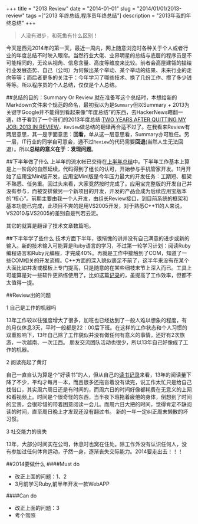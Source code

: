 +++
title = "2013 Review"
date = "2014-01-01"
slug = "2014/01/01/2013-review"
tags =["2013 年终总结,程序员年终总结"]
description = "2013年我的年终总结"
+++

> 人没有进步，和死鱼有什么区别！

今天是西元2014年的第一天，最近一周内，网上随意浏览时各种关于个人或者行业的年度总结不时映入眼帘。当然行业大佬、业界明星的总结与底层的程序员是不可能相同的，无论从视角、信息含量、高度等维度来比较。前者会高屋建瓴的描绘行业发展态势、自己（公司）为何做出某个举动、某个举动的结果、未来行业的走向等等；而后者更多的关注于：今年学习了哪些技术、换了几份工作、攒了多少钱等等。所以程序员的个人总结，仅仅是个人总结。

##总结的目的：Summary Or Review
就在准备写这个总结时，本想给新的Markdown文件来个规范的命名，最初我以为是`Summary`但以Summary + 2013为关键字Google并不能得到看起来像“年度总结”的东西，去HackerNews瞎翻一通，终于看到了一个哥们的2013年度总结:[TWO YEARS AFTER QUITTING MY JOB: 2013 IN REVIEW][1]，`Review`做总结的翻译再合适不过了。在我看来Review有两层意思，其一是字面意思：**回看**，单从这一层意思看，Summary亦可胜任。另一层，IT行业的同学自可意会，通不过`Review`的代码需要**回退**(当然人生无法回退）。所以**总结的意义在于：发现问题**。

##下半年做了什么
上半年的流水帐已交待在[上半年总结][2]中。下半年工作基本上算是上一阶段的自然延续，代码得到了组长的认可，开始参与手机管家开发。11月开始了应用宝Mini版开发，应用宝Mini版是今年压力最大的开发任务：工期短、框架不熟悉、任务重。回过头来看，大家竟然按时完成了。应用宝完整版的开发自己并没有参与，而被安排做另一个新项目的开发，开发的产品会成为后续应用宝版本的“核心”。前期主要由我一个人开发，由组长Review接口，到目前系统的框架和基本功能已完成，此项目不爽的是用VS2005开发，对于熟悉C++11的人来说，VS2010与VS2005的差别自是判若云泥。

其它的就算是翻译了技术文章数篇吧。

##下半年学了些什么
技术方面下半年，很惭愧的讲并没有自己满意的进步或新的输入。新的技术输入可能算是Ruby语言的学习，不过第一轮学习计划：阅读Ruby编程语言和Ruby元编程，才完成40%。再就是工作中接触到了COM，知道了一些COM相关的开发流程。C++方面的深入貌似裹足不前了，这半年来没有在某个大面比如并发或模板上专门提高，只是随意的在某些细枝末节上深入而已。工具上可能算是对一些软件更熟练使用了，比如这篇[记录][3]的，虽提高了工作效率，但都不太值得一提。

##Review出的问题

1 自己是工作的机器吗

13年工作较以往强度增大了很多，加班也已经达到了一般人难以想象的程度，有的月仅休息3天，平时一般都是22：00后下班。在这样的工作状态和个人习惯的双重影响下，13年自己除了工作貌似并没有做任何有意义的事情，还好有2次旅游，一次越南、一次江西。
朋友交流团队活动也很少，所以13年自己好像成了工作的机器。

2 阅读亮起了黄灯

自己一直自认为算是个“好读书”的人，但从自己的[读书记录][4]来看，13年的阅读量下降了不少，平均才每月一本，而且很多还拖沓着没有读完，说工作太忙只是给自己找借口，其实周六周日还是有时间的，而周六日的时间好像都耗费在无意义的上网和看视频上。时间是个很奇怪的东西，当半夜下班拖着疲倦的身体，倒想到了时间的宝贵，会很珍惜的带着困意阅读一会儿。而周六日大把的时间，觉得肯定不缺阅读的时间，直至周日晚上才发现还没有翻过书。
新的一年一定纠正周末懒散的坏习惯。

3 社交能力的丧失

13年，大部分时间实在公司，休息时也窝在住处。除工作外没有认识任何人，没有参加过任何体育运动，孑然一身，逐渐丧失交际能力。2014要走出去！！！

##2014要做什么
####Must do
* 改正上面的问题：1、2
* 3月前学习Ruby,前半年开发一款WebAPP

####Can do
* 改正上面的问题：3
* 考个驾照


[1]: http://nathanbarry.com/2013-review/
[2]: /blog/2013/09/15/summary/
[3]: /blog/2013/11/17/effective-tools/
[4]: /blog/2013/07/20/the-books-i-have-read/
